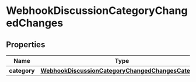 

# WebhookDiscussionCategoryChangedChanges


## Properties

| Name | Type | Description | Notes |
|------------ | ------------- | ------------- | -------------|
|**category** | [**WebhookDiscussionCategoryChangedChangesCategory**](WebhookDiscussionCategoryChangedChangesCategory.md) |  |  |



